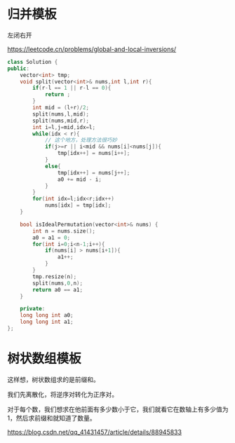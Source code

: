 # 归并模板



左闭右开

https://leetcode.cn/problems/global-and-local-inversions/

```c++
class Solution {
public:
    vector<int> tmp;
    void split(vector<int>& nums,int l,int r){
        if(r-l == 1 || r-l == 0){
            return ;
        }
        int mid = (l+r)/2;
        split(nums,l,mid);
        split(nums,mid,r);
        int i=l,j=mid,idx=l;
        while(idx < r){
            // 这个地方，处理方法很巧妙
            if(j>=r || i<mid && nums[i]<nums[j]){
                tmp[idx++] = nums[i++];
            }
            else{
                tmp[idx++] = nums[j++];
                a0 += mid - i;
            }
        }
        for(int idx=l;idx<r;idx++)
            nums[idx] = tmp[idx];
    }

    bool isIdealPermutation(vector<int>& nums) {
        int n = nums.size();
        a0 = a1 = 0;
        for(int i=0;i<n-1;i++){
            if(nums[i] > nums[i+1]){
                a1++;
            }
        }
        tmp.resize(n);
        split(nums,0,n);
        return a0 == a1;
    }

    private:
    long long int a0;
    long long int a1;
};
```



# 树状数组模板



这样想，树状数组求的是前缀和。

我们先离散化，将逆序对转化为正序对。



对于每个数，我们想求在他前面有多少数小于它，我们就看它在数轴上有多少值为1，然后求前缀和就知道了数量。



https://blog.csdn.net/qq_41431457/article/details/88945833